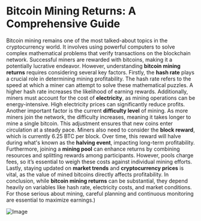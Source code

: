 # Bitcoin Mining Returns: A Comprehensive Guide
Bitcoin mining remains one of the most talked-about topics in the cryptocurrency world. It involves using powerful computers to solve complex mathematical problems that verify transactions on the blockchain network. Successful miners are rewarded with bitcoins, making it a potentially lucrative endeavor. However, understanding **bitcoin mining returns** requires considering several key factors.
Firstly, the **hash rate** plays a crucial role in determining mining profitability. The hash rate refers to the speed at which a miner can attempt to solve these mathematical puzzles. A higher hash rate increases the likelihood of earning rewards. Additionally, miners must account for the cost of **electricity**, as mining operations can be energy-intensive. High electricity prices can significantly reduce profits.
Another important factor is the current **difficulty level** of mining. As more miners join the network, the difficulty increases, meaning it takes longer to mine a single bitcoin. This adjustment ensures that new coins enter circulation at a steady pace. Miners also need to consider the **block reward**, which is currently 6.25 BTC per block. Over time, this reward will halve during what's known as the **halving event**, impacting long-term profitability.
Furthermore, joining a **mining pool** can enhance returns by combining resources and splitting rewards among participants. However, pools charge fees, so it’s essential to weigh these costs against individual mining efforts. Lastly, staying updated on **market trends** and **cryptocurrency prices** is vital, as the value of mined bitcoins directly affects profitability.
In conclusion, while **bitcoin mining returns** can be substantial, they depend heavily on variables like hash rate, electricity costs, and market conditions. For those serious about mining, careful planning and continuous monitoring are essential to maximize earnings.)


![Image](https://github.com/user-attachments/assets/d7419ec9-dc67-403f-bf28-8faea5f1f74f)